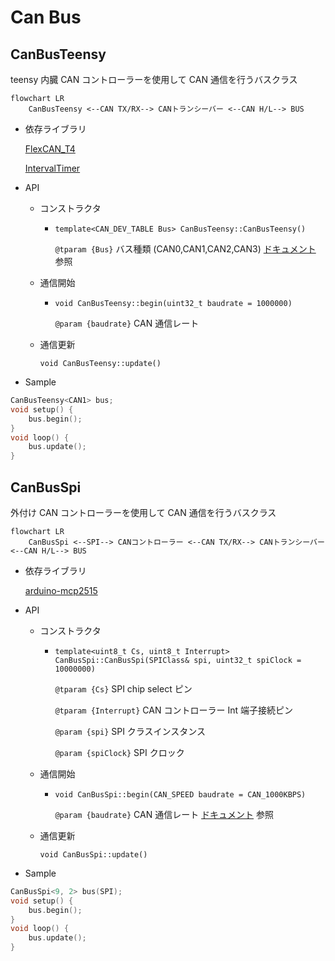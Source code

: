 # Can Bus

## CanBusTeensy

teensy 内臓 CAN コントローラーを使用して CAN 通信を行うバスクラス

```mermaid
flowchart LR
	CanBusTeensy <--CAN TX/RX--> CANトランシーバー <--CAN H/L--> BUS
```

-   依存ライブラリ

    [FlexCAN_T4](https://github.com/tonton81/FlexCAN_T4)

    [IntervalTimer](https://github.com/loglow/IntervalTimer)

-   API

    -   コンストラクタ

        -   `template<CAN_DEV_TABLE Bus> CanBusTeensy::CanBusTeensy()`

            `@tparam {Bus}` バス種類 (CAN0,CAN1,CAN2,CAN3) [ドキュメント](https://github.com/tonton81/FlexCAN_T4) 参照

    -   通信開始

        -   `void CanBusTeensy::begin(uint32_t baudrate = 1000000)`

            `@param {baudrate}` CAN 通信レート

    -   通信更新

        `void CanBusTeensy::update()`

-   Sample

```cpp
CanBusTeensy<CAN1> bus;
void setup() {
    bus.begin();
}
void loop() {
    bus.update();
}
```

## CanBusSpi

外付け CAN コントローラーを使用して CAN 通信を行うバスクラス

```mermaid
flowchart LR
	CanBusSpi <--SPI--> CANコントローラー <--CAN TX/RX--> CANトランシーバー <--CAN H/L--> BUS
```

-   依存ライブラリ

    [arduino-mcp2515](https://github.com/autowp/arduino-mcp2515)

-   API

    -   コンストラクタ

        -   `template<uint8_t Cs, uint8_t Interrupt> CanBusSpi::CanBusSpi(SPIClass& spi, uint32_t spiClock = 10000000)`

            `@tparam {Cs}` SPI chip select ピン

            `@tparam {Interrupt}` CAN コントローラー Int 端子接続ピン

            `@param {spi}` SPI クラスインスタンス

            `@param {spiClock}` SPI クロック

    -   通信開始

        -   `void CanBusSpi::begin(CAN_SPEED baudrate = CAN_1000KBPS)`

            `@param {baudrate}` CAN 通信レート [ドキュメント](https://github.com/autowp/arduino-mcp2515) 参照

    -   通信更新

        `void CanBusSpi::update()`

-   Sample

```cpp
CanBusSpi<9, 2> bus(SPI);
void setup() {
    bus.begin();
}
void loop() {
    bus.update();
}
```

